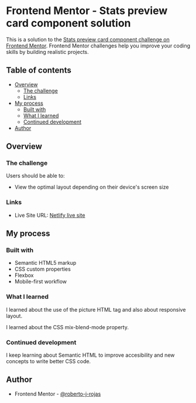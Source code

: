 # Frontend Mentor - Stats preview card component solution

This is a solution to the [Stats preview card component challenge on Frontend Mentor](https://www.frontendmentor.io/challenges/stats-preview-card-component-8JqbgoU62). Frontend Mentor challenges help you improve your coding skills by building realistic projects. 

## Table of contents

- [Overview](#overview)
  - [The challenge](#the-challenge)
  - [Links](#links)
- [My process](#my-process)
  - [Built with](#built-with)
  - [What I learned](#what-i-learned)
  - [Continued development](#continued-development)
- [Author](#author)


## Overview

### The challenge

Users should be able to:

- View the optimal layout depending on their device's screen size

### Links

- Live Site URL: [Netlify live site](https://rj-fem-stats-preview-card.netlify.app/)

## My process

### Built with

- Semantic HTML5 markup
- CSS custom properties
- Flexbox
- Mobile-first workflow


### What I learned

I learned about the use of the picture HTML tag and also about responsive layout.

I learned about the CSS mix-blend-mode property.


### Continued development

I keep learning about Semantic HTML to improve accesibility and new concepts to write better CSS code.



## Author

- Frontend Mentor - [@roberto-j-rojas](https://www.frontendmentor.io/profile/roberto-j-rojas)
